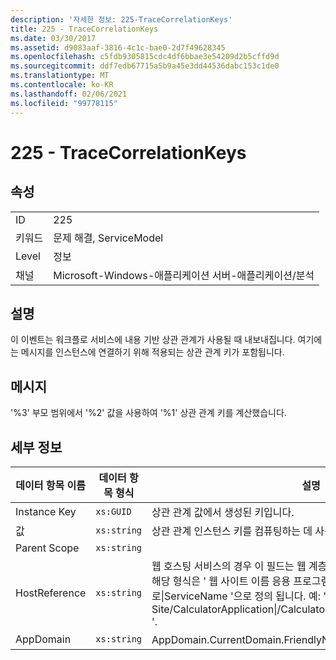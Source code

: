 ```yaml
---
description: '자세한 정보: 225-TraceCorrelationKeys'
title: 225 - TraceCorrelationKeys
ms.date: 03/30/2017
ms.assetid: d9083aaf-3816-4c1c-bae0-2d7f49628345
ms.openlocfilehash: c5fdb9305815cdc4df6bbae3e54209d2b5cffd9d
ms.sourcegitcommit: ddf7edb67715a5b9a45e3dd44536dabc153c1de0
ms.translationtype: MT
ms.contentlocale: ko-KR
ms.lasthandoff: 02/06/2021
ms.locfileid: "99778115"
---
```

# <a name="225---tracecorrelationkeys"></a>225 - TraceCorrelationKeys

## <a name="properties"></a>속성  
  
|||  
|-|-|  
|ID|225|  
|키워드|문제 해결, ServiceModel|  
|Level|정보|  
|채널|Microsoft-Windows-애플리케이션 서버-애플리케이션/분석|  
  
## <a name="description"></a>설명  

 이 이벤트는 워크플로 서비스에 내용 기반 상관 관계가 사용될 때 내보내집니다. 여기에는 메시지를 인스턴스에 연결하기 위해 적용되는 상관 관계 키가 포함됩니다.  
  
## <a name="message"></a>메시지  

 '%3' 부모 범위에서 '%2' 값을 사용하여 '%1' 상관 관계 키를 계산했습니다.  
  
## <a name="details"></a>세부 정보  
  
|데이터 항목 이름|데이터 항목 형식|설명|  
|--------------------|--------------------|-----------------|  
|Instance Key|`xs:GUID`|상관 관계 값에서 생성된 키입니다.|  
|값|`xs:string`|상관 관계 인스턴스 키를 컴퓨팅하는 데 사용된 값입니다.|  
|Parent Scope|`xs:string`||  
|HostReference|`xs:string`|웹 호스팅 서비스의 경우 이 필드는 웹 계층의 서비스를 고유하게 식별합니다. 해당 형식은 ' 웹 사이트 이름 응용 프로그램 가상 경로&#124;서비스 가상 경로&#124;ServiceName '으로 정의 됩니다. 예: ' Default Web Site/CalculatorApplication&#124;/CalculatorService.svc&#124;CalculatorService '.|  
|AppDomain|`xs:string`|AppDomain.CurrentDomain.FriendlyName에서 반환되는 문자열입니다.|
